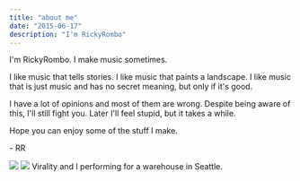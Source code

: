 ```yaml
---
title: "about me"
date: "2015-06-17"
description: "I'm RickyRombo"
---
```

<div class="row">
    <section class="col-md-9">
        <p>I'm RickyRombo. I make music sometimes.</p>
        <p>I like music that tells stories. I like music that paints a landscape. I like music that is just music and has no secret meaning, but only if it's good.</p>
        <p>I have a lot of opinions and most of them are wrong. Despite being aware of this, I'll still fight you. Later I'll feel stupid, but it takes a while.</p>
        <p>Hope you can enjoy some of the stuff I make.</p>
        <p>- RR</p>
    </section>
    <section class="col-md-3">
        <p class="image-with-caption">
            <img src="/img/dj2.jpg"/>
            <img src="/img/dj.jpg"/>
            <span class="caption">Virality and I performing for a warehouse in Seattle.</span>
        </p>
    </section>
</div>